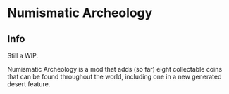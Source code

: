 # Numismatic Archeology

## Info

Still a WIP. 

Numismatic Archeology is a mod that adds (so far) eight collectable coins that can be found throughout the world, including one in a new generated desert feature. 
